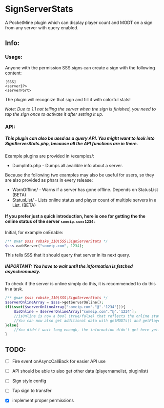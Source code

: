 # SignServerStats
A PocketMine plugin which can display player count and MODT on a sign from any server with query enabled.

## Info:
### Usage:
Anyone with the permission SSS.signs can create a sign with the following content:
```
[SSS]
<serverIP>
<serverPort>
```

The plugin will recognize that sign and fill it with colorful stats!

*Note: Due to 1.1 not telling the server when the sign is finished, you need to tap the sign once to activate it after setting it up.*

### API:
##### This plugin can also be used as a query API. You might want to look into SignServerStats.php, because all the API functions are in there.
Example plugins are provided in /examples/:
- DumpInfo.php - Dumps all availible info about a server.

Because the following two examples may also be useful for users, so they are also provided as phars in every release:
- WarnOffline/ - Warns if a server has gone offline. Depends on StatusList (BETA)
- StatusList/ - Lists online status and player count of multiple servers in a List. (BETA)

#### If you prefer just a quick introduction, here is one for getting the the online status of the server `someip.com:1234`:

Initial, for example onEnable:
```php
/** @var $sss robske_110\SSS\SignServerStats */
$sss->addServer("someip.com", 1234);
```
This tells SSS that it should query that server in its next query.

##### IMPORTANT: You have to wait until the information is fetched asynchronously.

To check if the server is online simply do this, it is recommended to do this in a task.
```php
/** @var $sss robske_110\SSS\SignServerStats */
$serverOnlineArray = $sss->getServerOnline();
if(isset($serverOnlineArray["someip.com"."@".'1234'])){
	$isOnline = $serverOnlineArray["someip.com"."@".'1234'];
    //isOnline is now a bool (true/false) that reflects the online state of the server (if the server is online and this says false, it probably doesn't have query enabled)
    //You can now also get additional data with getMODTs() and getPlayerData() in the same way.
}else{
    //You didn't wait long enough, the information didn't get here yet...
}
```

## TODO:

- [ ] Fire event onAsyncCallBack for easier API use

- [ ] API should be able to also get other data (playernamelist, pluginlist)

- [ ] Sign style config

- [ ] Tap sign to transfer

- [x] implement proper permissions

